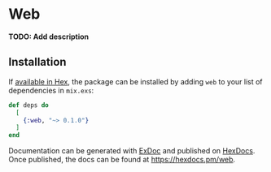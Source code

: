# Web

**TODO: Add description**

## Installation

If [available in Hex](https://hex.pm/docs/publish), the package can be installed
by adding `web` to your list of dependencies in `mix.exs`:

```elixir
def deps do
  [
    {:web, "~> 0.1.0"}
  ]
end
```

Documentation can be generated with [ExDoc](https://github.com/elixir-lang/ex_doc)
and published on [HexDocs](https://hexdocs.pm). Once published, the docs can
be found at <https://hexdocs.pm/web>.


